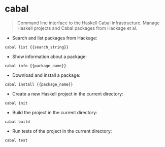 # cabal

> Command line interface to the Haskell Cabal infrastructure.
> Manage Haskell projects and Cabal packages from Hackage et al.

- Search and list packages from Hackage:

`cabal list {{search_string}}`

- Show information about a package:

`cabal info {{package_name}}`

- Download and install a package:

`cabal install {{package_name}}`

- Create a new Haskell project in the current directory:

`cabal init`

- Build the project in the current directory:

`cabal build`

- Run tests of the project in the current directory:

`cabal test`
